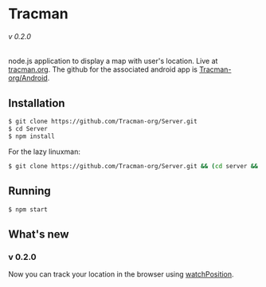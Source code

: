 # Tracman
###### v 0.2.0

node.js application to display a map with user's location.  Live at [tracman.org](https://tracman.org/).
The github for the associated android app is [Tracman-org/Android](https://github.com/tracman-org/android).  

## Installation

```sh
$ git clone https://github.com/Tracman-org/Server.git
$ cd Server
$ npm install
```

For the lazy linuxman: 
```sh
$ git clone https://github.com/Tracman-org/Server.git && (cd server && exec npm install)
```

## Running

```sh
$ npm start
```

## What's new

### v 0.2.0

Now you can track your location in the browser using [watchPosition](https://developer.mozilla.org/en-US/docs/Web/API/Geolocation/watchPosition).